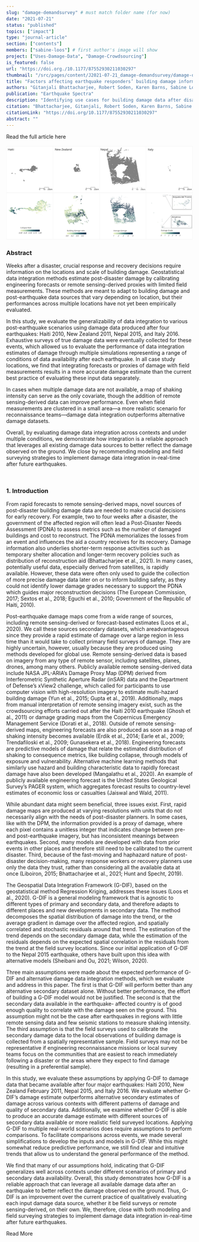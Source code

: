 ```yaml
---
slug: "damage-demandsurvey" # must match folder name (for now)
date: "2021-07-21"
status: "published"
topics: ["impact"]
type: "journal-article"
section: ["contents"]
members: ["sabine-loos"] # first author's image will show
project: ["Uses-Damage-Data", "Damage-Crowdsourcing"]
is_featured: false
url: "https://doi.org./10.1177/87552930211030297"
thumbnail: "/src/pages/content/J2021-07-21_damage-demandsurvey/damage-demandsurvey.png"
title: "Factors affecting earthquake responders’ building damage information needs and use"
authors: "Gitanjali Bhattacharjee, Robert Soden, Karen Barns, Sabine Loos, and David Lallemant"
publication: "Earthquake Spectra"
description: "Identifying use cases for building damage data after disasters."
citation: "Bhattacharjee, Gitanjali, Robert Soden, Karen Barns, Sabine Loos, and David Lallemant. “Factors Affecting Earthquake Responders’ Building Damage Information Needs and Use.” Earthquake Spectra 38, no. 1 (July 27, 2021): 56–80."
citationLink: "https://doi.org/10.1177/87552930211030297"
abstract: ""
---
```

<Link is-button doOpenInNewTab to="https://drive.google.com/file/d/16Q01aXhOyfTMlF3jYCcOM4e97AnhXF9f/view"> Read the full article here </Link>

<br/>
<br/>

<div class="hero-wrapper">
    <!-- Not totally sure why the public paths are failing the build rn. Todo. -->
    <img src="./fig1-casestudies.png" :style="{maxWidth: '900px', margin: '0 auto'}"/>
</div>




### Abstract

Weeks after a disaster, crucial response and recovery decisions require information on the locations and scale of building damage. Geostatistical data integration methods estimate post-disaster damage by calibrating engineering forecasts or remote sensing-derived proxies with limited field measurements. These methods are meant to adapt to building damage and post-earthquake data sources that vary depending on location, but their performances across multiple locations have not yet been empirically evaluated.

In this study, we evaluate the generalizability of data integration to various post-earthquake scenarios using damage data produced after four earthquakes: Haiti 2010, New Zealand 2011, Nepal 2015, and Italy 2016. Exhaustive surveys of true damage data were eventually collected for these events, which allowed us to evaluate the performance of data integration estimates of damage through multiple simulations representing a range of conditions of data availability after each earthquake. In all case study locations, we find that integrating forecasts or proxies of damage with field measurements results in a more accurate damage estimate than the current best practice of evaluating these input data separately.

In cases when multiple damage data are not available, a map of shaking intensity can serve as the only covariate, though the addition of remote sensing-derived data can improve performance. Even when field measurements are clustered in a small area—a more realistic scenario for reconnaissance teams—damage data integration outperforms alternative damage datasets.

Overall, by evaluating damage data integration across contexts and under multiple conditions, we demonstrate how integration is a reliable approach that leverages all existing damage data sources to better reflect the damage observed on the ground. We close by recommending modeling and field surveying strategies to implement damage data integration in-real-time after future earthquakes.

<br/>

### 1. Introduction

From rapid forecasts to remote sensing-derived maps, novel sources of post-disaster building damage data are needed to make crucial decisions for early recovery. For example, two to four weeks after a disaster, the government of the affected region will often lead a Post-Disaster Needs Assessment (PDNA) to assess metrics such as the number of damaged buildings and cost to reconstruct. The PDNA memorializes the losses from an event and influences the aid a country receives for its recovery. Damage information also underlies shorter-term response activities such as temporary shelter allocation and longer-term recovery policies such as distribution of reconstruction aid (Bhattacharjee et al., 2021). In many cases, potentially useful data, especially derived from satellites, is rapidly available. However, these data were often only used to guide the collection of more precise damage data later on or to inform building safety, as they could not identify lower damage grades necessary to support the PDNA which guides major reconstruction decisions (The European Commission, 2017; Sextos et al., 2018; Eguchi et al., 2010; Government of the Republic of Haiti, 2010).

Post-earthquake damage maps come from a wide range of sources, including remote sensing-derived or forecast-based estimates (Loos et al., 2020). We call these sources secondary datasets, which areadvantageous since they provide a rapid estimate of damage over a large region in less time than it would take to collect primary field surveys of damage. They are highly uncertain, however, usually because they are produced using methods developed for global use. Remote sensing-derived data is based on imagery from any type of remote sensor, including satellites, planes, drones, among many others. Publicly available remote sensing-derived data include NASA JPL-ARIA’s Damage Proxy Map (DPM) derived from Interferometric Synthetic Aperture Radar (inSAR) data and the Department of Defense’s xView2 challenge, which called for participants to use computer vision with high-resolution imagery to estimate multi-hazard building damage (Yun et al., 2015; Gupta et al., 2019). Additionally, maps from manual interpretation of remote sensing imagery exist, such as the crowdsourcing efforts carried out after the Haiti 2010 earthquake (Ghosh et al., 2011) or damage grading maps from the Copernicus Emergency Management Service (Dorati et al., 2018). Outside of remote sensing-derived maps, engineering forecasts are also produced as soon as a map of shaking intensity becomes available (Erdik et al., 2014; Earle et al., 2009; Trendafiloski et al., 2009; Gunasekera et al., 2018). Engineering forecasts are predictive models of damage that relate the estimated distribution of shaking to consequence metrics, like building collapse, through models of exposure and vulnerability. Alternative machine learning methods that similarly use hazard and building characteristic data to rapidly forecast damage have also been developed (Mangalathu et al., 2020). An example of publicly available engineering forecast is the United States Geological Survey’s PAGER system, which aggregates forecast results to country-level estimates of economic loss or casualties (Jaiswal and Wald, 2011).

While abundant data might seem beneficial, three issues exist. First, rapid damage maps are produced at varying resolutions with units that do not necessarily align with the needs of post-disaster planners. In some cases, like with the DPM, the information provided is a proxy of damage, where each pixel contains a unitless integer that indicates change between pre- and post-earthquake imagery, but has inconsistent meanings between earthquakes. Second, many models are developed with data from prior events in other places and therefore still need to be calibrated to the current disaster. Third, because of the fast-moving and haphazard nature of post-disaster decision-making, many response workers or recovery planners use only the data they trust, rather than considering all the available data at once (Liboiron, 2015; Bhattacharjee et al., 2021; Hunt and Specht, 2019).

The Geospatial Data Integration Framework (G-DIF), based on the geostatistical method Regression Kriging, addresses these issues (Loos et al., 2020). G-DIF is a general modeling framework that is agnostic to different types of primary and secondary data, and therefore adapts to different places and new developments in secondary data. The method decomposes the spatial distribution of damage into the trend, or the average gradient in damage over the affected region, and spatially correlated and stochastic residuals around that trend. The estimation of the trend depends on the secondary damage data, while the estimation of the residuals depends on the expected spatial correlation in the residuals from the trend at the field survey locations. Since our initial application of G-DIF to the Nepal 2015 earthquake, others have built upon this idea with alternative models (Sheibani and Ou, 2021; Wilson, 2020).

Three main assumptions were made about the expected performance of G-DIF and alternative damage data integration methods, which we evaluate and address in this paper. The first is that G-DIF will perform better than any alternative secondary dataset alone. Without better performance, the effort of building a G-DIF model would not be justified. The second is that the secondary data available in the earthquake- affected country is of good enough quality to correlate with the damage seen on the ground. This assumption might not be the case after earthquakes in regions with little remote sensing data and few seismic stations to measure shaking intensity. The third assumption is that the field surveys used to calibrate the secondary damage data to the local observations of building damage is collected from a spatially representative sample. Field surveys may not be representative if engineering reconnaissance missions or local survey teams focus on the communities that are easiest to reach immediately following a disaster or the areas where they expect to find damage (resulting in a preferential sample).

In this study, we evaluate these assumptions by applying G-DIF to damage data that became available
after four major earthquakes: Haiti 2010, New Zealand February 2011, Nepal 2015, and Italy 2016. We evaluate whether G-DIF’s damage estimate outperforms alternative secondary estimates of damage across various contexts with different patterns of damage and quality of secondary data. Additionally, we examine whether G-DIF is able to produce an accurate damage estimate with different sources of secondary data available or more realistic field surveyed locations. Applying G-DIF to multiple real-world scenarios does require assumptions to perform comparisons. To facilitate comparisons across events, we made several simplifications to develop the inputs and models in G-DIF. While this might somewhat reduce predictive performance, we still find clear and intuitive trends that allow us to understand the general performance of the method.

We find that many of our assumptions hold, indicating that G-DIF generalizes well across contexts under different scenarios of primary and secondary data availability. Overall, this study demonstrates how G-DIF is a reliable approach that can leverage all available damage data after an earthquake to better reflect the damage observed on the ground. Thus, G-DIF is an improvement over the current practice of qualitatively evaluating each input damage data source, whether it be field surveys or remote sensing-derived, on their own. We, therefore, close with both modeling and field surveying strategies to implement damage data integration in-real-time after future earthquakes.
<br/>

<Link is-button doOpenInNewTab to="https://drive.google.com/file/d/16Q01aXhOyfTMlF3jYCcOM4e97AnhXF9f/view"> Read More </Link>
